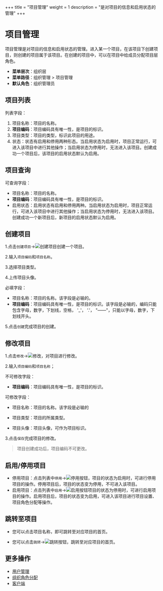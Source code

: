 ﻿+++
title = "项目管理"
weight = 1
description = "是对项目的信息和启用状态的管理"
+++

# 项目管理

项目管理是对项目的信息和启用状态的管理。进入某一个项目，在该项目下创建项目，则创建的项目属于该项目。在创建的项目中，可以在项目中给成员分配项目层角色。

  - **菜单层次**：组织层
  - **菜单路径**：组织管理 > 项目管理
  - **默认角色**：组织管理员

## 项目列表


列表字段：

1. 项目名称：项目的名称。
1. **项目编码**：项目编码具有唯一性，是项目的标识。
1. 项目类型：项目的类型，标识此项目的用途。
1. 状态：状态有启用和停用两种形态。当启用状态为启用时，项目正常运行，可进入该项目中进行其他操作；当启用状态为停用时，无法进入该项目。创建成功一个项目后，该项目的启用状态默认为启用。

## 项目查询

可查询字段：

- 项目名称：项目的名称。
- **项目编码**：项目编码具有唯一性，是项目的标识。
- 启用状态：启用状态有启用和停用两种。当启用状态为启用时，项目正常运行，可进入该项目中进行其他操作；当启用状态为停用时，无法进入该项目。创建成功一个新项目后，新项目的启用状态默认为启用。

## 创建项目

1.点击`创建项目`→![创建项目](/docs/user-guide/system-configuration/tenant/image/create_project.png)创建一个项目。

2.输入`项目编码`和`项目名称`。

3.选择项目类型。

4.上传项目头像。

必填字段：

- 项目名称：项目的名称。该字段是必输的。
- **项目编码**：项目编码具有唯一性，是项目的标识。该字段是必输的，编码只能包含字母，数字，下划线，空格， '_'， '.'， "——"，只能以字母，数字，下划线开头。

5.点击`创建`完成项目的创建。

## 修改项目

1.点击`修改`→![修改](/docs/user-guide/system-configuration/tenant/image/update.png)，对项目进行修改。

2.输入`项目编码`和`项目名称`；

不可修改字段：

- **项目编码**：项目编码具有唯一性，是项目的标识。

可修改字段：

- 项目名称：项目的名称。该字段是必输的

- 项目类型：项目的所属类型。

- 项目头像：项目头像，可作为项目标识。

3.点击`保存`完成项目的修改。

<blockquote class="note">
       项目创建成功后，项目编码不可更改。
      </blockquote>

## 启用/停用项目

- 停用项目：点击列表中`停用`→![停用按钮](/docs/user-guide/system-configuration/tenant/image/stop_button.png)，项目的状态为启用时，可进行停用项目的操作。停用项目后，项目的状态变为停用，不可进入该项目。
- 启用项目：点击列表中`启用`→![启用按钮](/docs/user-guide/system-configuration/tenant/image/start_button.png)项目的状态为停用时，可进行启用项目的操作。启用项目后，项目的状态变为启用，可进入该项目进行项目设置、项目角色分配等操作。

## 跳转至项目

- 您可以点击项目名称，即可跳转至对应项目的首页。

- 您可以点击`跳转`→![跳转按钮](/docs/user-guide/system-configuration/tenant/image/dirct.png)，跳转至对应项目的首页。

## 更多操作
- [用户管理](../user)
- [组织角色分配](../role-assignment)
- [客户端](../client)
